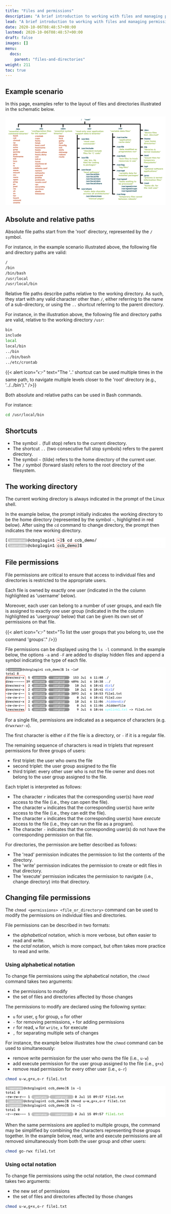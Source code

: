 ```yaml
---
title: "Files and permissions"
description: "A brief introduction to working with files and managing permissions on the CCB cluster."
lead: "A brief introduction to working with files and managing permissions on the CCB cluster."
date: 2020-10-06T08:48:57+00:00
lastmod: 2020-10-06T08:48:57+00:00
draft: false
images: []
menu:
  docs:
    parent: "files-and-directories"
weight: 211
toc: true
---
```


## Example scenario

In this page, examples refer to the layout of files and directories illustrated
in the schematic below.

![Example layout of files and directories.](linux-filesystem.png)
<!-- Source: https://linuxfoundation.org/blog/classic-sysadmin-the-linux-filesystem-explained/ (Google Search) -->

## Absolute and relative paths

Absolute file paths start from the 'root' directory, represented by the `/` symbol.

For instance, in the example scenario illustrated above,
the following file and directory paths are valid:

```bash
/
/bin
/bin/bash
/usr/local
/usr/local/bin
```

Relative file paths describe paths relative to the working directory.
As such, they start with any valid character other than `/`,
either referring to the name of a sub-directory,
or using the `..` shortcut referring to the parent directory.

For instance, in the illustration above, the following file and directory paths are valid,
relative to the working directory `/usr`:

```bash
bin
include
local
local/bin
../bin
../bin/bash
../etc/crontab
```

{{< alert icon="👉" text="The '..' shortcut can be used multiple times in the same path, to navigate multiple levels closer to the 'root' directory (e.g., '../../bin')." />}}

Both absolute and relative paths can be used in Bash commands.

For instance:

```bash
cd /usr/local/bin
```

## Shortcuts

- The symbol `.` (full stop) refers to the current directory.
- The shortcut `..` (two consecutive full stop symbols) refers to the parent directory.
- The symbol `~` (tilde) refers to the home directory of the current user.
- The `/` symbol (forward slash) refers to the root directory of the filesystem.

## The working directory

The current working directory is always indicated in the prompt of the Linux shell.

In the example below, the prompt initially indicates the working directory to be
the home directory  (represented by the symbol `~`, highlighted in red below).
After using the `cd` command to change directory, the prompt then indicates the new
working directory.

![The prompt indicates the working directory.](prompt-working-directory.png)

## File permissions

File permissions are critical to ensure that access to individual files and directories
is restricted to the appropriate users.

Each file is owned by exactly one user (indicated in the the column highlighted as 'username' below).

Moreover, each user can belong to a number of user groups,
and each file is assigned to exactly one user group
(indicated in the the column highlighted as 'usergroup' below)
that can be given its own set of permissions on that file.

{{< alert icon="👉" text="To list the user groups that you belong to, use the command 'groups'." />}}

File permissions can be displayed using the `ls -l` command.
In the example below, the options `-a` and `-F` are added to display hidden files
and append a symbol indicating the type of each file.

![The 'ls -l' command displays file permissions.](file-permissions.png)

For a single file, permissions are indicated as a sequence of characters
(e.g. `drwxrwxr-x`).

The first character is either `d` if the file is a directory,
or `-` if it is a regular file.

The remaining sequence of characters is read in triplets that
represent permissions for three groups of users:

- first triplet: the user who owns the file
- second triplet: the user group assigned to the file
- third triplet: every other user who is not the file owner and
  does not belong to the user group assigned to the file.

Each triplet is interpreted as follows:

- The character `r` indicates that the corresponding user(s) have
  _read_ access to the file (i.e., they can open the file).
- The character `w` indicates that the corresponding user(s) have
  _write_ access to the file (i.e., they can edit the file).
- The character `x` indicates that the corresponding user(s) have
  _execute_ access to the file (i.e., they can run the file as a program).
- The character `-` indicates that the corresponding user(s) do
  not have the corresponding permission on that file.

For directories, the permission are better described as follows:

- The 'read' permission indicates the permission to
  list the contents of the directory.
- The 'write' permission indicates the permission to
  create or edit files in that directory.
- The 'execute' permission indicates the permission to
  navigate (i.e., change directory) into that directory.

## Changing file permissions

The `chmod <permissions> <file_or_directory>` command can be used to modify
the permissions on individual files and directories.

File permissions can be described in two formats:

- the _alphabetical_ notation,
  which is more verbose, but often easier to read and write.
- the _octal_ notation,
  which is more compact, but often takes more practice
  to read and write.

### Using alphabetical notation

To change file permissions using the alphabetical notation,
the `chmod` command takes two arguments:

- the permissions to modify
- the set of files and directories affected by those changes

The permissions to modify are declared using the following syntax:

- `u` for user, `g` for group, `o` for other
- `-` for removing permissions, `+` for adding permissions
- `r` for read, `w` for `write`, `x` for execute
- `,` for separating multiple sets of changes

For instance, the example below illustrates how the `chmod` command
can be used to simultaneously:

- remove write permission for the user who owns the file (i.e., `u-w`)
- add execute permission for the user group assigned to the file (i.e., `g+x`)
- remove read permission for every other user (i.e., `o-r`)

```bash
chmod u-w,g+x,o-r file1.txt
```

![Changing file permissions using the alphabetical notation](chmod-alphabetical.png)

When the same permissions are applied to multiple groups, the command
may be simplified by combining the characters representing those groups together.
In the example below, read, write and execute permissions are all removed
simultaneously from both the user group and other users:

```bash
chmod go-rwx file1.txt
```

### Using octal notation

To change file permissions using the octal notation,
the `chmod` command takes two arguments:

- the new set of permissions
- the set of files and directories affected by those changes

```bash
chmod u-w,g+x,o-r file1.txt 
```

<!-- Link definitions -->

